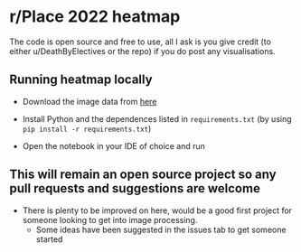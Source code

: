 # r/Place 2022 heatmap

The code is open source and free to use, all I ask is you give credit (to either u/DeathByElectives or the repo) if you do post any visualisations. 

## Running heatmap locally

- Download the image data from [here](https://place.thatguyalex.com/)

- Install Python and the dependences listed in `requirements.txt` (by using `pip install -r requirements.txt`)

- Open the notebook in your IDE of choice and run


## This will remain an open source project so any pull requests and suggestions are welcome

- There is plenty to be improved on here, would be a good first project for someone looking to get into image processing.
  - Some ideas have been suggested in the issues tab to get someone started 
